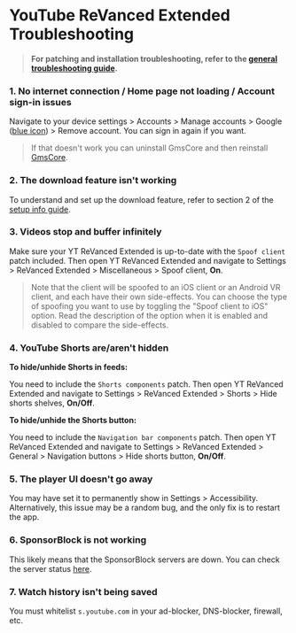 # **YouTube ReVanced Extended Troubleshooting**


> **For patching and installation troubleshooting, refer to the [general troubleshooting guide](https://github.com/ReVanced-Extended-Community/Community-Guides/blob/main/community-wiki/general-troubleshooting.md).**


### **1. No internet connection / Home page not loading / Account sign-in issues**

Navigate to your device settings > Accounts > Manage accounts > Google ([blue icon](https://imgur.com/a/LXoLCV1)) > Remove account. You can sign in again if you want.

> If that doesn't work you can uninstall GmsCore and then reinstall [GmsCore](https://github.com/ReVanced/GmsCore/releases/latest).




### **2. The download feature isn't working**

To understand and set up the download feature, refer to section 2 of the [setup info guide](https://github.com/ReVanced-Extended-Community/Community-Guides/blob/main/community-wiki/patching%20%26%20setup%20info.md#2-general-info-for-patching-and-feature-setup).




### **3. Videos stop and buffer infinitely**

Make sure your YT ReVanced Extended is up-to-date with the `Spoof client` patch included. Then open YT ReVanced Extended and navigate to Settings > ReVanced Extended > Miscellaneous > Spoof client, **On**. 

> Note that the client will be spoofed to an iOS client or an Android VR client, and each have their own side-effects. You can choose the type of spoofing you want to use by toggling the "Spoof client to iOS" option. Read the description of the option when it is enabled and disabled to compare the side-effects.




### **4. YouTube Shorts are/aren't hidden**

**To hide/unhide Shorts in feeds:**

You need to include the `Shorts components` patch. Then open YT ReVanced Extended and navigate to Settings > ReVanced Extended > Shorts > Hide shorts shelves, **On/Off**.

**To hide/unhide the Shorts button:**

You need to include the `Navigation bar components` patch. Then open YT ReVanced Extended and navigate to Settings > ReVanced Extended > General > Navigation buttons > Hide shorts button, **On/Off**.




### **5. The player UI doesn't go away**

You may have set it to permanently show in Settings > Accessibility. Alternatively, this issue may be a random bug, and the only fix is to restart the app.




### **6. SponsorBlock is not working**

This likely means that the SponsorBlock servers are down. You can check the server status [here](https://status.sponsor.ajay.app/).




### **7. Watch history isn't being saved**

You must whitelist `s.youtube.com` in your ad-blocker, DNS-blocker, firewall, etc.
